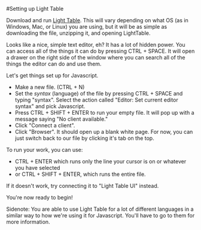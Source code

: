 #Setting up Light Table

Download and run [Light Table](http://lighttable.com/).  This will vary depending on what OS (as in Windows, Mac, or Linux) you are using, but it will be as simple as downloading the file, unzipping it, and opening LightTable.

Looks like a nice, simple text editor, eh?  It has a lot of hidden power.  You can access all of the things it can do by pressing CTRL + SPACE.  It will open a drawer on the right side of the window where you can search all of the things the editor can do and use them.

Let's get things set up for Javascript.

- Make a new file. (CTRL + N)
- Set the *syntax* (language) of the file by pressing CTRL + SPACE and typing "syntax".  Select the action called "Editor: Set current editor syntax" and pick Javascript.
- Press CTRL + SHIFT + ENTER to run your empty file.  It will pop up with a message saying "No client available."
- Click "Connect a client".
- Click "Browser".  It should open up a blank white page.  For now, you can just switch back to our file by clicking it's tab on the top.

To run your work, you can use:

- CTRL + ENTER which runs only the line your cursor is on or whatever you have selected
- or CTRL + SHIFT + ENTER, which runs the entire file.

If it doesn't work, try connecting it to "Light Table UI" instead.

You're now ready to begin!

Sidenote: You are able to use Light Table for a lot of different languages in a similar way to how we're using it for Javascript.  You'll have to go to them for more information.

